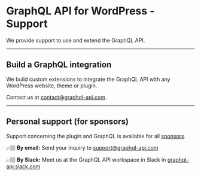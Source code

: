 # GraphQL API for WordPress - Support

We provide support to use and extend the GraphQL API.

---

## Build a GraphQL integration

We build custom extensions to integrate the GraphQL API with any WordPress website, theme or plugin.

<!-- Contact us at [graphql-api.com/contact](https://graphql-api.com/contact), or send an email to [contact@graphql-api.com](mailto:contact@graphql-api.com). -->
Contact us at [contact@graphql-api.com](mailto:contact@graphql-api.com).

---

## Personal support (for sponsors)

Support concerning the plugin and GraphQL is available for all [sponsors](https://github.com/sponsors/leoloso/).

👉🏽 **By email:** Send your inquiry to [support@graphql-api.com](mailto:support@graphql-api.com)

👉🏽 **By Slack:** Meet us at the GraphQL API workspace in Slack in <a href="https://graphql-api.slack.com" target="_blank">graphql-api.slack.com</a>
